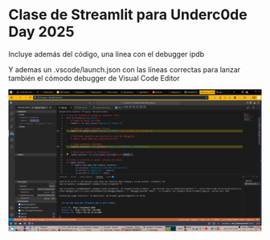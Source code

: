 # Clase de Streamlit para Underc0de Day 2025

Incluye además del código, una linea con el debugger ipdb

Y ademas un .vscode/launch.json con las líneas correctas para lanzar también el cómodo debugger de Visual Code Editor

![DebuggingStreamlitBajoVSCodeServerRemoto.png](./DebuggingStreamlitBajoVSCodeServerRemoto.png)
